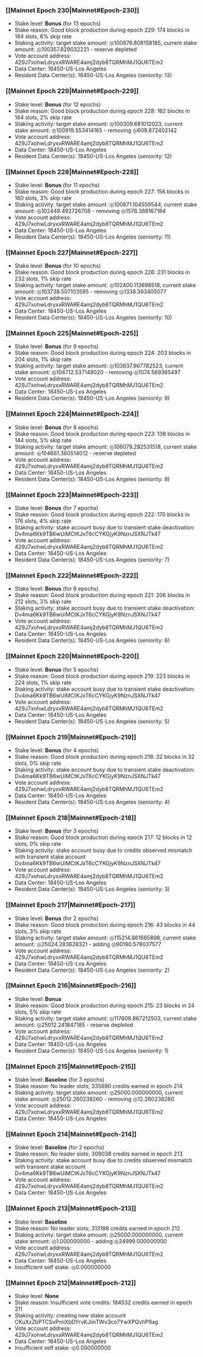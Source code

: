 ### [[Mainnet Epoch 230|Mainnet#Epoch-230]]
* Stake level: **Bonus** (for 13 epochs)
* Stake reason: Good block production during epoch 229: 174 blocks in 184 slots, 6% skip rate
* Staking activity: target stake amount: ◎100876.808158185, current stake amount: ◎100357.829032231 - reserve depleted
* Vote account address: 429J7xohwLdryxxRWARE4amj2dyb8TQRMhMJ1QU6TEm2
* Data Center: 18450-US-Los Angeles
* Resident Data Center(s): 18450-US-Los Angeles (seniority: 13)
### [[Mainnet Epoch 229|Mainnet#Epoch-229]]
* Stake level: **Bonus** (for 12 epochs)
* Stake reason: Good block production during epoch 228: 162 blocks in 164 slots, 2% skip rate
* Staking activity: target stake amount: ◎100309.681012023, current stake amount: ◎100919.553414165 - removing ◎609.872402142
* Vote account address: 429J7xohwLdryxxRWARE4amj2dyb8TQRMhMJ1QU6TEm2
* Data Center: 18450-US-Los Angeles
* Resident Data Center(s): 18450-US-Los Angeles (seniority: 12)
### [[Mainnet Epoch 228|Mainnet#Epoch-228]]
* Stake level: **Bonus** (for 11 epochs)
* Stake reason: Good block production during epoch 227: 156 blocks in 160 slots, 3% skip rate
* Staking activity: target stake amount: ◎100871.104559544, current stake amount: ◎102449.492726708 - removing ◎1578.388167164
* Vote account address: 429J7xohwLdryxxRWARE4amj2dyb8TQRMhMJ1QU6TEm2
* Data Center: 18450-US-Los Angeles
* Resident Data Center(s): 18450-US-Los Angeles (seniority: 11)
### [[Mainnet Epoch 227|Mainnet#Epoch-227]]
* Stake level: **Bonus** (for 10 epochs)
* Stake reason: Good block production during epoch 226: 231 blocks in 232 slots, 1% skip rate
* Staking activity: target stake amount: ◎102400.113698518, current stake amount: ◎103738.507103595 - removing ◎1338.393405077
* Vote account address: 429J7xohwLdryxxRWARE4amj2dyb8TQRMhMJ1QU6TEm2
* Data Center: 18450-US-Los Angeles
* Resident Data Center(s): 18450-US-Los Angeles (seniority: 10)
### [[Mainnet Epoch 225|Mainnet#Epoch-225]]
* Stake level: **Bonus** (for 9 epochs)
* Stake reason: Good block production during epoch 224: 203 blocks in 204 slots, 1% skip rate
* Staking activity: target stake amount: ◎103637.967782523, current stake amount: ◎104712.537148020 - removing ◎1074.569365497
* Vote account address: 429J7xohwLdryxxRWARE4amj2dyb8TQRMhMJ1QU6TEm2
* Data Center: 18450-US-Los Angeles
* Resident Data Center(s): 18450-US-Los Angeles (seniority: 9)
### [[Mainnet Epoch 224|Mainnet#Epoch-224]]
* Stake level: **Bonus** (for 8 epochs)
* Stake reason: Good block production during epoch 223: 138 blocks in 144 slots, 5% skip rate
* Staking activity: target stake amount: ◎106079.282531518, current stake amount: ◎104661.360514012 - reserve depleted
* Vote account address: 429J7xohwLdryxxRWARE4amj2dyb8TQRMhMJ1QU6TEm2
* Data Center: 18450-US-Los Angeles
* Resident Data Center(s): 18450-US-Los Angeles (seniority: 8)
### [[Mainnet Epoch 223|Mainnet#Epoch-223]]
* Stake level: **Bonus** (for 7 epochs)
* Stake reason: Good block production during epoch 222: 170 blocks in 176 slots, 4% skip rate
* Staking activity: stake account busy due to transient stake deactivation: Dv4ma6Kk9TB6wUiMCtKJxT6cCYKGjyK9NznJSXNJTk47
* Vote account address: 429J7xohwLdryxxRWARE4amj2dyb8TQRMhMJ1QU6TEm2
* Data Center: 18450-US-Los Angeles
* Resident Data Center(s): 18450-US-Los Angeles (seniority: 7)
### [[Mainnet Epoch 222|Mainnet#Epoch-222]]
* Stake level: **Bonus** (for 6 epochs)
* Stake reason: Good block production during epoch 221: 206 blocks in 212 slots, 3% skip rate
* Staking activity: stake account busy due to transient stake deactivation: Dv4ma6Kk9TB6wUiMCtKJxT6cCYKGjyK9NznJSXNJTk47
* Vote account address: 429J7xohwLdryxxRWARE4amj2dyb8TQRMhMJ1QU6TEm2
* Data Center: 18450-US-Los Angeles
* Resident Data Center(s): 18450-US-Los Angeles (seniority: 6)
### [[Mainnet Epoch 220|Mainnet#Epoch-220]]
* Stake level: **Bonus** (for 5 epochs)
* Stake reason: Good block production during epoch 219: 223 blocks in 224 slots, 1% skip rate
* Staking activity: stake account busy due to transient stake deactivation: Dv4ma6Kk9TB6wUiMCtKJxT6cCYKGjyK9NznJSXNJTk47
* Vote account address: 429J7xohwLdryxxRWARE4amj2dyb8TQRMhMJ1QU6TEm2
* Data Center: 18450-US-Los Angeles
* Resident Data Center(s): 18450-US-Los Angeles (seniority: 5)
### [[Mainnet Epoch 219|Mainnet#Epoch-219]]
* Stake level: **Bonus** (for 4 epochs)
* Stake reason: Good block production during epoch 218: 32 blocks in 32 slots, 0% skip rate
* Staking activity: stake account busy due to transient stake deactivation: Dv4ma6Kk9TB6wUiMCtKJxT6cCYKGjyK9NznJSXNJTk47
* Vote account address: 429J7xohwLdryxxRWARE4amj2dyb8TQRMhMJ1QU6TEm2
* Data Center: 18450-US-Los Angeles
* Resident Data Center(s): 18450-US-Los Angeles (seniority: 4)
### [[Mainnet Epoch 218|Mainnet#Epoch-218]]
* Stake level: **Bonus** (for 3 epochs)
* Stake reason: Good block production during epoch 217: 12 blocks in 12 slots, 0% skip rate
* Staking activity: stake account busy due to credits observed mismatch with transient stake account Dv4ma6Kk9TB6wUiMCtKJxT6cCYKGjyK9NznJSXNJTk47
* Vote account address: 429J7xohwLdryxxRWARE4amj2dyb8TQRMhMJ1QU6TEm2
* Data Center: 18450-US-Los Angeles
* Resident Data Center(s): 18450-US-Los Angeles (seniority: 3)
### [[Mainnet Epoch 217|Mainnet#Epoch-217]]
* Stake level: **Bonus** (for 2 epochs)
* Stake reason: Good block production during epoch 216: 43 blocks in 44 slots, 3% skip rate
* Staking activity: target stake amount: ◎115214.861665898, current stake amount: ◎25024.283628321 - adding ◎90190.578037577
* Vote account address: 429J7xohwLdryxxRWARE4amj2dyb8TQRMhMJ1QU6TEm2
* Data Center: 18450-US-Los Angeles
* Resident Data Center(s): 18450-US-Los Angeles (seniority: 2)
### [[Mainnet Epoch 216|Mainnet#Epoch-216]]
* Stake level: **Bonus**
* Stake reason: Good block production during epoch 215: 23 blocks in 24 slots, 5% skip rate
* Staking activity: target stake amount: ◎117608.867212503, current stake amount: ◎25012.241847185 - reserve depleted
* Vote account address: 429J7xohwLdryxxRWARE4amj2dyb8TQRMhMJ1QU6TEm2
* Data Center: 18450-US-Los Angeles
* Resident Data Center(s): 18450-US-Los Angeles (seniority: 1)
### [[Mainnet Epoch 215|Mainnet#Epoch-215]]
* Stake level: **Baseline** (for 3 epochs)
* Stake reason: No leader slots; 335690 credits earned in epoch 214
* Staking activity: target stake amount: ◎25000.000000000, current stake amount: ◎25012.260238260 - removing ◎12.260238260
* Vote account address: 429J7xohwLdryxxRWARE4amj2dyb8TQRMhMJ1QU6TEm2
* Data Center: 18450-US-Los Angeles
### [[Mainnet Epoch 214|Mainnet#Epoch-214]]
* Stake level: **Baseline** (for 2 epochs)
* Stake reason: No leader slots; 309038 credits earned in epoch 213
* Staking activity: stake account busy due to credits observed mismatch with transient stake account Dv4ma6Kk9TB6wUiMCtKJxT6cCYKGjyK9NznJSXNJTk47
* Vote account address: 429J7xohwLdryxxRWARE4amj2dyb8TQRMhMJ1QU6TEm2
* Data Center: 18450-US-Los Angeles
### [[Mainnet Epoch 213|Mainnet#Epoch-213]]
* Stake level: **Baseline**
* Stake reason: No leader slots; 313198 credits earned in epoch 212
* Staking activity: target stake amount: ◎25000.000000000, current stake amount: ◎1.000000000 - adding ◎24999.000000000
* Vote account address: 429J7xohwLdryxxRWARE4amj2dyb8TQRMhMJ1QU6TEm2
* Data Center: 18450-US-Los Angeles
* Insufficient self stake: ◎0.000000000
### [[Mainnet Epoch 212|Mainnet#Epoch-212]]
* Stake level: **None**
* Stake reason: Insufficient vote credits: 184532 credits earned in epoch 211
* Staking activity: creating new stake account CKuXxZbPTCSvPmiXbDYrvKJiinTWv3co7YwXPQvhP9ag
* Vote account address: 429J7xohwLdryxxRWARE4amj2dyb8TQRMhMJ1QU6TEm2
* Data Center: 18450-US-Los Angeles
* Insufficient self stake: ◎0.000000000